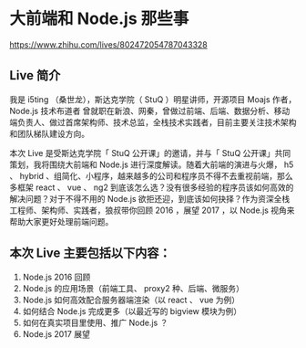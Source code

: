 # 大前端和 Node.js 那些事

https://www.zhihu.com/lives/802472054787043328

## Live 简介

我是 i5ting （桑世龙），斯达克学院（ StuQ ）明星讲师，开源项目 Moajs 作者， Node.js 技术布道者 曾就职在新浪、网秦，曾做过前端、后端、数据分析、移动端负责人、做过首席架构师、技术总监，全栈技术实践者，目前主要关注技术架构和团队梯队建设方向。

本次 Live 是受斯达克学院「 StuQ 公开课」的邀请，并与「 StuQ 公开课」共同策划，我将围绕大前端和 Node.js 进行深度解读。随着大前端的演进与火爆， h5 、 hybrid 、组简化、小程序，越来越多的公司和程序员不得不去重视前端，那么多框架 react 、 vue 、 ng2 到底该怎么选？没有很多经验的程序员该如何高效的解决问题？对于不得不用的 Node.js 欲拒还迎，到底该如何抉择？作为资深全栈工程师、架构师、实践者，狼叔带你回顾 2016 ，展望 2017 ，以 Node.js 视角来帮助大家更好处理前端问题。

## 本次 Live 主要包括以下内容：

1. Node.js 2016 回顾
1. Node.js 的应用场景（前端工具、 proxy2 种、后端、微服务）
1. Node.js 如何高效配合服务器端渲染（以 react 、 vue 为例）
1. 如何结合 Node.js 完成更多（以最近写的 bigview 模块为例）
1. 如何在真实项目里使用、推广 Node.js ？
1. Node.js 2017 展望

